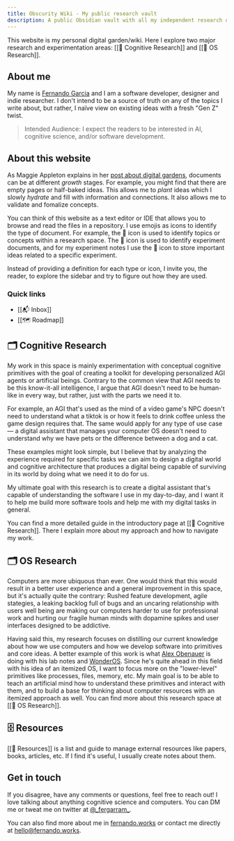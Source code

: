```yaml
---
title: Obscurity Wiki - My public research vault
description: A public Obsidian vault with all my independent research on Cognitive Engineering, OS Development and Design, and Complexity.
---
```


This website is my personal digital garden/wiki. Here I explore two major research and experimentation areas: [[📝 Cognitive Research]] and [[📝 OS Research]].

## About me

My name is [Fernando Garcia](https://fernando.works/) and I am a software developer, designer and indie researcher. I don't intend to be a source of truth on any of the topics I write about, but rather, I naïve view on existing ideas with a fresh "Gen Z" twist.

> Intended Audience: I expect the readers to be interested in AI, cognitive science, and/or software development.

## About this website

As Maggie Appleton explains in her [post about digital gardens](https://maggieappleton.com/garden-history), documents can be at different _growth_ stages. For example, you might find that there are empty pages or half-baked ideas. This allows me to _plant_ ideas which I slowly _hydrate_ and fill with information and connections. It also allows me to validate and fomalize concepts.

You can think of this website as a text editor or IDE that allows you to browse and read the files in a repository. I use emojis as icons to identify the type of document. For example, the 📝 icon is used to identify topics or concepts within a research space. The 🔬 icon is used to identify experiment documents, and for my experiment notes I use the 📎 icon to store important ideas related to a specific experiment. 

Instead of providing a definition for each type or icon, I invite you, the reader, to explore the sidebar and try to figure out how they are used.

### Quick links

* [[📬 Inbox]]
* [[🗺 Roadmap]]

## 🗂 Cognitive Research

My work in this space is mainly experimentation with conceptual cognitive primitives with the goal of creating a toolkit for developing personalized AGI agents or artificial beings. Contrary to the common view that AGI needs to be this know-it-all intelligence, I argue that AGI doesn't need to be human-like in every way, but rather, just with the parts we need it to.

For example, an AGI that's used as the mind of a video game's NPC doesn't need to understand what a tiktok is or how it feels to drink coffee unless the game design requires that. The same would apply for any type of use case — a digital assistant that manages your computer OS doesn't need to understand why we have pets or the difference between a dog and a cat.

These examples might look simple, but I believe that by analyzing the experience required for specific tasks we can aim to design a digital world and cognitive architecture that produces a digital being capable of surviving in its world by doing what we need it to do for us.

My ultimate goal with this research is to create a digital assistant that's capable of understanding the software I use in my day-to-day, and I want it to help me build more software tools and help me with my digital tasks in general.

You can find a more detailed guide in the introductory page at [[📝 Cognitive Research]]. There I explain more about my approach and how to navigate my work.

## 🗂 OS Research

Computers are more ubiquous than ever. One would think that this would result in a better user experience and a general improvement in this space, but it's actually quite the contrary: Rushed feature development, agile stategies, a leaking backlog full of bugs and an uncaring relationship with users well being are making our computers harder to use for professional work and hurting our fragile human minds with dopamine spikes and user interfaces designed to be addictive.

Having said this, my research focuses on distilling our current knowledge about how we use computers and how we develop software into primitives and core ideas. A better example of this work is what [Alex Obenauer](https://alexanderobenauer.com/) is doing with his lab notes and [WonderOS](https://wonderos.org/). Since he's quite ahead in this field with his idea of an itemized OS, I want to focus more on the "lower-level" primitives like processes, files, memory, etc. My main goal is to be able to teach an artificial mind how to understand these primitives and interact with them, and to build a base for thinking about computer resources with an itemized approach as well. You can find more about this research space at [[📝 OS Research]].


## 🗄 Resources

[[📝 Resources]] is a list and guide to manage external resources like papers, books, articles, etc. If I find it's useful, I usually create notes about them.

## Get in touch

If you disagree, have any comments or questions, feel free to reach out! I love talking about anything cognitive science and computers. You can DM me or tweat me on twitter at [@\_fergarram\_](https://twitter.com/_fergarram_).

You can also find more about me in [fernando.works](https://fernando.works/) or contact me directly at [hello@fernando.works](mailto:hello@fernando.works).